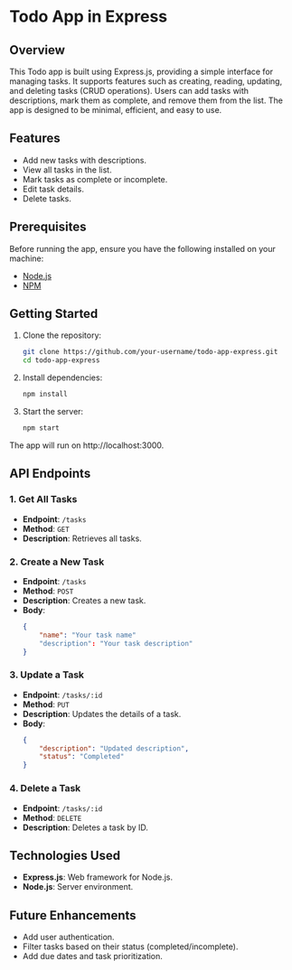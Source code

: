 # Todo App in Express

## Overview

This Todo app is built using Express.js, providing a simple interface for managing tasks. It supports features such as creating, reading, updating, and deleting tasks (CRUD operations). Users can add tasks with descriptions, mark them as complete, and remove them from the list. The app is designed to be minimal, efficient, and easy to use.

## Features

- Add new tasks with descriptions.
- View all tasks in the list.
- Mark tasks as complete or incomplete.
- Edit task details.
- Delete tasks.

## Prerequisites

Before running the app, ensure you have the following installed on your machine:

- [Node.js](https://nodejs.org/en/download/)
- [NPM](https://www.npmjs.com/get-npm)

## Getting Started

1. Clone the repository:
   ```bash
   git clone https://github.com/your-username/todo-app-express.git
   cd todo-app-express
2. Install dependencies:
   ```bash
   npm install
3. Start the server:
   ```bash
   npm start
The app will run on http://localhost:3000.

## API Endpoints

### 1. Get All Tasks

* **Endpoint**: `/tasks`
* **Method**: `GET`
* **Description**: Retrieves all tasks.

### 2. Create a New Task

* **Endpoint**: `/tasks`
* **Method**: `POST`
* **Description**: Creates a new task.
* **Body**:
    ```json
    {
        "name": "Your task name"
        "description": "Your task description"
    }
    ```

### 3. Update a Task

* **Endpoint**: `/tasks/:id`
* **Method**: `PUT`
* **Description**: Updates the details of a task.
* **Body**:
    ```json
    {
        "description": "Updated description",
        "status": "Completed"
    }
    ```

### 4. Delete a Task

* **Endpoint**: `/tasks/:id`
* **Method**: `DELETE`
* **Description**: Deletes a task by ID.

## Technologies Used

* **Express.js**: Web framework for Node.js.
* **Node.js**: Server environment.

## Future Enhancements

* Add user authentication.
* Filter tasks based on their status (completed/incomplete).
* Add due dates and task prioritization.
